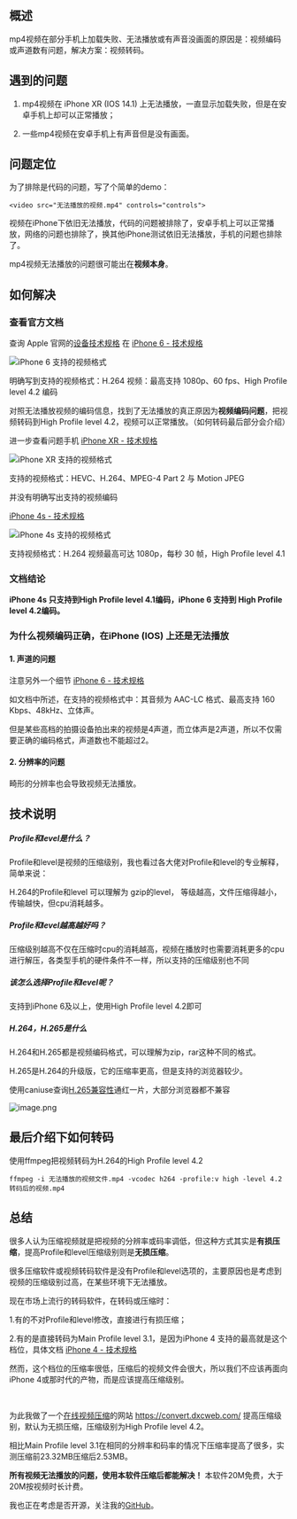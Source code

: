## 概述

mp4视频在部分手机上加载失败、无法播放或有声音没画面的原因是：视频编码或声道数有问题，解决方案：视频转码。

## 遇到的问题

1. mp4视频在 iPhone XR (IOS 14.1) 上无法播放，一直显示加载失败，但是在安卓手机上却可以正常播放；

2. 一些mp4视频在安卓手机上有声音但是没有画面。

## 问题定位
为了排除是代码的问题，写了个简单的demo：

```
<video src="无法播放的视频.mp4" controls="controls">
```

视频在iPhone下依旧无法播放，代码的问题被排除了，安卓手机上可以正常播放，网络的问题也排除了，换其他iPhone测试依旧无法播放，手机的问题也排除了。

mp4视频无法播放的问题很可能出在**视频本身**。

## 如何解决
### 查看官方文档
查询 Apple 官网的[设备技术规格](https://support.apple.com/zh_CN/specs) 在 [iPhone 6 - 技术规格](https://support.apple.com/kb/SP705?viewlocale=zh_CN&locale=zh_CN)

![iPhone 6 支持的视频格式](https://upload-images.jianshu.io/upload_images/6765590-d469f6cd582a7c9a.png?imageMogr2/auto-orient/strip%7CimageView2/2/w/1240)



明确写到支持的视频格式：H.264 视频：最高支持 1080p、60 fps、High Profile level 4.2 编码

对照无法播放视频的编码信息，找到了无法播放的真正原因为**视频编码问题**，把视频转码到High Profile level 4.2，视频可以正常播放。（如何转码最后部分会介绍）

进一步查看问题手机 [iPhone XR - 技术规格](https://support.apple.com/kb/SP781?viewlocale=zh_CN&locale=zh_CN)

![iPhone XR 支持的视频格式](https://upload-images.jianshu.io/upload_images/6765590-d8624e669377ae93.png?imageMogr2/auto-orient/strip%7CimageView2/2/w/1240)


支持的视频格式：HEVC、H.264、MPEG-4 Part 2 与 Motion JPEG

并没有明确写出支持的视频编码

[iPhone 4s - 技术规格](https://support.apple.com/kb/SP643?viewlocale=zh_CN&locale=zh_CN)

![iPhone 4s 支持的视频格式](https://upload-images.jianshu.io/upload_images/6765590-f986989483a34081.png?imageMogr2/auto-orient/strip%7CimageView2/2/w/1240)


支持视频格式：H.264 视频最高可达 1080p，每秒 30 帧，High Profile level 4.1

### 文档结论
**iPhone 4s 只支持到High Profile level 4.1编码，iPhone 6 支持到 High Profile level 4.2编码。**

### 为什么视频编码正确，在iPhone (IOS) 上还是无法播放

#### 1. 声道的问题

注意另外一个细节 [iPhone 6 - 技术规格](https://support.apple.com/kb/SP705?viewlocale=zh_CN&locale=zh_CN)  

如文档中所述，在支持的视频格式中：其音频为 AAC-LC 格式、最高支持 160 Kbps、48kHz、立体声。

但是某些高档的拍摄设备拍出来的视频是4声道，而立体声是2声道，所以不仅需要正确的编码格式，声道数也不能超过2。

#### 2. 分辨率的问题

 畸形的分辨率也会导致视频无法播放。


## 技术说明

##### Profile和level是什么？

Profile和level是视频的压缩级别，我也看过各大佬对Profile和level的专业解释，简单来说：

H.264的Profile和level 可以理解为 gzip的level， 等级越高，文件压缩得越小，传输越快，但cpu消耗越多。

##### Profile和level越高越好吗？

压缩级别越高不仅在压缩时cpu的消耗越高，视频在播放时也需要消耗更多的cpu进行解压，各类型手机的硬件条件不一样，所以支持的压缩级别也不同

##### 该怎么选择Profile和level呢？

支持到iPhone 6及以上，使用High Profile level 4.2即可

##### H.264，H.265是什么

H.264和H.265都是视频编码格式，可以理解为zip，rar这种不同的格式。

H.265是H.264的升级版，它的压缩率更高，但是支持的浏览器较少。

使用caniuse查询[H.265兼容性](https://caniuse.com/?search=h265)通红一片，大部分浏览器都不兼容

![image.png](https://upload-images.jianshu.io/upload_images/6765590-6c3f92e2e1263e51.png?imageMogr2/auto-orient/strip%7CimageView2/2/w/1240)


## 最后介绍下如何转码

使用ffmpeg把视频转码为H.264的High Profile level 4.2

```
ffmpeg -i 无法播放的视频文件.mp4 -vcodec h264 -profile:v high -level 4.2 转码后的视频.mp4
```

## 总结

很多人认为压缩视频就是把视频的分辨率或码率调低，但这种方式其实是**有损压缩**，提高Profile和level压缩级别则是**无损压缩**。

很多压缩软件或视频转码软件是没有Profile和level选项的，主要原因也是考虑到视频的压缩级别过高，在某些环境下无法播放。

现在市场上流行的转码软件，在转码或压缩时：

1.有的不对Profile和level修改，直接进行有损压缩；

2.有的是直接转码为Main Profile level 3.1，是因为iPhone 4 支持的最高就是这个档位，具体文档 [iPhone 4  - 技术规格](https://support.apple.com/kb/SP587?viewlocale=zh_CN&locale=zh_CN) 

然而，这个档位的压缩率很低，压缩后的视频文件会很大，所以我们不应该再面向iPhone 4或那时代的产物，而是应该提高压缩级别。

<br>

为此我做了一个[在线视频压缩](https://convert.dxcweb.com/)的网站 https://convert.dxcweb.com/ 提高压缩级别，默认为无损压缩，压缩级别为High Profile level 4.2。

相比Main Profile level 3.1在相同的分辨率和码率的情况下压缩率提高了很多，实测压缩前23.32MB压缩后2.53MB。
 
**所有视频无法播放的问题，使用本软件压缩后都能解决！** 本软件20M免费，大于20M按视频时长计费。

我也正在考虑是否开源，关注我的[GitHub](https://github.com/dxcweb)。
